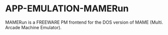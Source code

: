 APP-EMULATION-MAMERun
=====================

MAMERun is a FREEWARE PM frontend for the DOS version of MAME (Multi. Arcade Machine Emulator).
